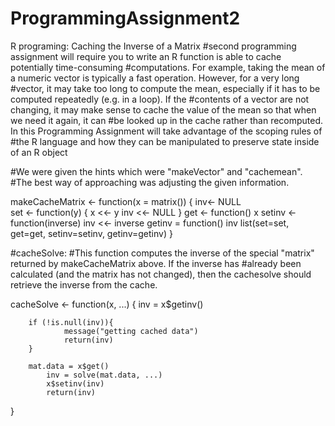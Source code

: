 # ProgrammingAssignment2
R programing: Caching the Inverse of a Matrix
#second programming assignment will require you to write an R function is able to cache potentially time-consuming #computations. For example, taking the mean of a numeric vector is typically a fast operation. However, for a very long 
#vector, it may take too long to compute the mean, especially if it has to be computed repeatedly (e.g. in a loop). If the 
#contents of a vector are not changing, it may make sense to cache the value of the mean so that when we need it again, it can 
#be looked up in the cache rather than recomputed. In this Programming Assignment will take advantage of the scoping rules of 
#the R language and how they can be manipulated to preserve state inside of an R object

#We were given the hints which were "makeVector" and "cachemean". 
#The best way of approaching was adjusting the given information.


makeCacheMatrix <- function(x = matrix()) { 
    inv<- NULL   
          set <- function(y) {
                  x <<- y
                  inv <<- NULL
          }
          get <- function() x
          setinv <- function(inverse) inv <<- inverse 
          getinv = function() inv
          list(set=set, get=get, 
               setinv=setinv, 
               getinv=getinv)
 }


#cacheSolve: 
#This function computes the inverse of the special "matrix" returned by makeCacheMatrix above. If the inverse has 
#already been calculated (and the matrix has not changed), then the cachesolve should retrieve the inverse from the cache.

cacheSolve <- function(x, ...) {
    inv = x$getinv()
       
        if (!is.null(inv)){        
                message("getting cached data")
                return(inv)
        }
        
        mat.data = x$get()
            inv = solve(mat.data, ...)
            x$setinv(inv)    
            return(inv)
}

